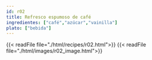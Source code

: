 ```yaml
---
id: r02
title: Refresco espumoso de café
ingredientes: ["café","azúcar","vainilla"]
plato: ["bebida"]
---
```


{{< readFile file="./html/recipes/r02.html">}}
{{< readFile file="./html/images/r02_image.html">}}